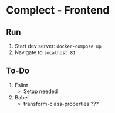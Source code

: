 # Complect - Frontend

## Run
1. Start dev server: `docker-compose up`
2. Navigate to `localhost:81`


## To-Do
1. Eslint
	* Setup needed
2. Babel
	* transform-class-properties ???